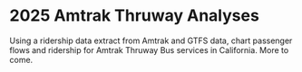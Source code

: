 # 2025 Amtrak Thruway Analyses

Using a ridership data extract from Amtrak and GTFS data, chart passenger flows and ridership for Amtrak Thruway Bus services in California. More to come.
